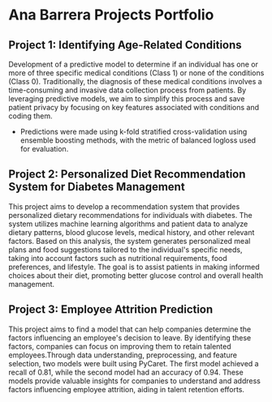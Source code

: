 # Ana Barrera Projects Portfolio

## Project 1: Identifying Age-Related Conditions
Development of a predictive model to determine if an individual has one or more of three specific medical conditions (Class 1) or none of the conditions (Class 0).
Traditionally, the diagnosis of these medical conditions involves a time-consuming and invasive data collection process from patients. By leveraging predictive models, we aim to simplify this process and save patient privacy by focusing on key features associated with conditions and coding them.
* Predictions were made using k-fold stratified cross-validation using ensemble boosting methods, with the metric of balanced logloss used for evaluation.

## Project 2: Personalized Diet Recommendation System for Diabetes Management
This project aims to develop a recommendation system that provides personalized dietary recommendations for individuals with diabetes. The system utilizes machine learning algorithms and patient data to analyze dietary patterns, blood glucose levels, medical history, and other relevant factors. Based on this analysis, the system generates personalized meal plans and food suggestions tailored to the individual's specific needs, taking into account factors such as nutritional requirements, food preferences, and lifestyle. The goal is to assist patients in making informed choices about their diet, promoting better glucose control and overall health management.

## Project 3: Employee Attrition Prediction
This project aims to find a model that can help companies determine the factors influencing an employee's decision to leave. By identifying these factors, companies can focus on improving them to retain talented employees.Through data understanding, preprocessing, and feature selection, two models were built using PyCaret. The first model achieved a recall of 0.81, while the second model had an accuracy of 0.94. These models provide valuable insights for companies to understand and address factors influencing employee attrition, aiding in talent retention efforts.




